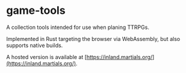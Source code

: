 # game-tools

A collection tools intended for use when planing TTRPGs.

Implemented in Rust targeting the browser via WebAssembly, but also supports native builds.

A hosted version is available at [https://inland.martials.org/](https://inland.martials.org/).
